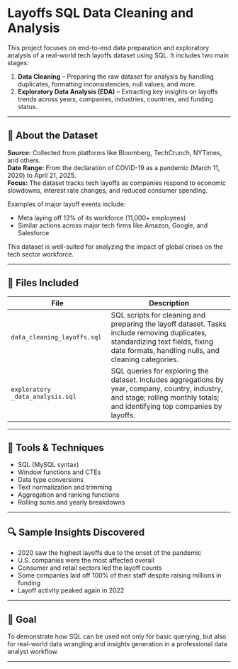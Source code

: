 # Layoffs SQL Data Cleaning and Analysis

This project focuses on end-to-end data preparation and exploratory analysis of a real-world tech layoffs dataset using SQL. It includes two main stages:

1. **Data Cleaning** – Preparing the raw dataset for analysis by handling duplicates, formatting inconsistencies, null values, and more.
2. **Exploratory Data Analysis (EDA)** – Extracting key insights on layoffs trends across years, companies, industries, countries, and funding status.

---

## 🧠 About the Dataset

**Source:** Collected from platforms like Bloomberg, TechCrunch, NYTimes, and others.  
**Date Range:** From the declaration of COVID-19 as a pandemic (March 11, 2020) to April 21, 2025.  
**Focus:** The dataset tracks tech layoffs as companies respond to economic slowdowns, interest rate changes, and reduced consumer spending.

Examples of major layoff events include:

- Meta laying off 13% of its workforce (11,000+ employees)
- Similar actions across major tech firms like Amazon, Google, and Salesforce

This dataset is well-suited for analyzing the impact of global crises on the tech sector workforce.

---

## 📂 Files Included

| File                             | Description                                                                                                                                                                            |
| -------------------------------- | -------------------------------------------------------------------------------------------------------------------------------------------------------------------------------------- |
| `data_cleaning_layoffs.sql`      | SQL scripts for cleaning and preparing the layoff dataset. Tasks include removing duplicates, standardizing text fields, fixing date formats, handling nulls, and cleaning categories. |
| `exploratory _data_analysis.sql` | SQL queries for exploring the dataset. Includes aggregations by year, company, country, industry, and stage; rolling monthly totals; and identifying top companies by layoffs.         |

---

## 🧰 Tools & Techniques

- SQL (MySQL syntax)
- Window functions and CTEs
- Data type conversions
- Text normalization and trimming
- Aggregation and ranking functions
- Rolling sums and yearly breakdowns

---

## 🔍 Sample Insights Discovered

- 2020 saw the highest layoffs due to the onset of the pandemic
- U.S. companies were the most affected overall
- Consumer and retail sectors led the layoff counts
- Some companies laid off 100% of their staff despite raising millions in funding
- Layoff activity peaked again in 2022

---

## 🎯 Goal

To demonstrate how SQL can be used not only for basic querying, but also for real-world data wrangling and insights generation in a professional data analyst workflow.

---
